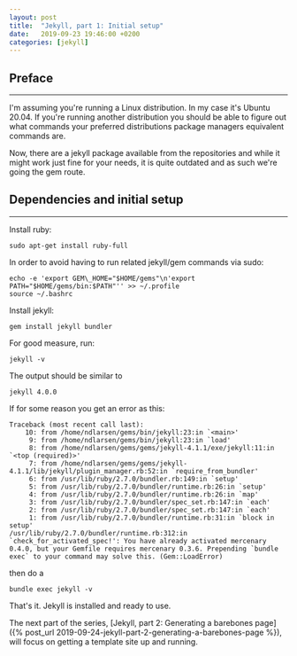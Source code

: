 ```yaml
---
layout: post
title:  "Jekyll, part 1: Initial setup"
date:   2019-09-23 19:46:00 +0200
categories: [jekyll]
---
```


## Preface
---
I'm assuming you're running a Linux distribution. In my case it's Ubuntu 20.04. If you're running another distribution
you should be able to figure out what commands your preferred distributions package managers equivalent commands are.

Now, there are a jekyll package available from the repositories and while it might work just fine for your needs, it is
quite outdated and as such we're going the gem route.

## Dependencies and initial setup
---
Install ruby:
```
sudo apt-get install ruby-full
```

In order to avoid having to run related jekyll/gem commands via sudo:
```
echo -e 'export GEM\_HOME="$HOME/gems"\n'export PATH="$HOME/gems/bin:$PATH"'' >> ~/.profile
source ~/.bashrc
```
Install jekyll:
```
gem install jekyll bundler
```
For good measure, run:
```
jekyll -v
```
The output should be similar to
```
jekyll 4.0.0
```
If for some reason you get an error as this:
```
Traceback (most recent call last):
	10: from /home/ndlarsen/gems/bin/jekyll:23:in `<main>'
	 9: from /home/ndlarsen/gems/bin/jekyll:23:in `load'
	 8: from /home/ndlarsen/gems/gems/jekyll-4.1.1/exe/jekyll:11:in `<top (required)>'
	 7: from /home/ndlarsen/gems/gems/jekyll-4.1.1/lib/jekyll/plugin_manager.rb:52:in `require_from_bundler'
	 6: from /usr/lib/ruby/2.7.0/bundler.rb:149:in `setup'
	 5: from /usr/lib/ruby/2.7.0/bundler/runtime.rb:26:in `setup'
	 4: from /usr/lib/ruby/2.7.0/bundler/runtime.rb:26:in `map'
	 3: from /usr/lib/ruby/2.7.0/bundler/spec_set.rb:147:in `each'
	 2: from /usr/lib/ruby/2.7.0/bundler/spec_set.rb:147:in `each'
	 1: from /usr/lib/ruby/2.7.0/bundler/runtime.rb:31:in `block in setup'
/usr/lib/ruby/2.7.0/bundler/runtime.rb:312:in `check_for_activated_spec!': You have already activated mercenary 0.4.0, but your Gemfile requires mercenary 0.3.6. Prepending `bundle exec` to your command may solve this. (Gem::LoadError)
```
then do a
```
bundle exec jekyll -v
```

That's it. Jekyll is installed and ready to use.

The next part of the series,
[Jekyll, part 2: Generating a barebones page]({% post_url 2019-09-24-jekyll-part-2-generating-a-barebones-page %}), will
focus on getting a template site up and running.

